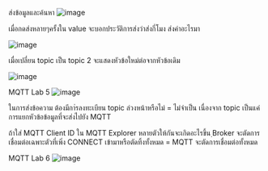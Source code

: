 ส่งข้อมูลและค้นหา
![image](https://github.com/Special-Topics-Computer-2023/MQTT_Lab_I/assets/115067018/419e87e0-5b1f-4001-abc9-cbc2a478cd88)

เมื่อกดส่งหลายๆครั้งใน value จะบอกประวัติการส่งว่าส่งกี่โมง ส่งค่าอะไรมา

![image](https://github.com/Special-Topics-Computer-2023/MQTT_Lab_I/assets/115067018/009a9f7f-31de-4ad7-a1f1-14c565976f06)

เมื่อเปลี่ยน topic เป็น topic 2 จะแสดงหัวข้อใหม่ต่อจากหัวข้อเดิม

![image](https://github.com/Special-Topics-Computer-2023/MQTT_Lab_I/assets/115067018/9882a36d-9648-4824-b329-297b00bf517d)

MQTT Lab 5
![image](https://github.com/Special-Topics-Computer-2023/MQTT_Lab_I/assets/115067018/1e948806-a0f9-4fed-b8c1-0f80d440f3ac)

ในการส่งข้อความ ต้องมีกา่รลงทะเบียน topic ล่วงหน้าหรือไม่ = ไม่จำเป็น เนื่องจาก topic เป็นแค่การแยกหัวข้อข้อมูลที่จะส่งไปยัง MQTT

ถ้าใส่ MQTT Client ID ใน MQTT Explorer หลายตัวให้กันจะเกิดอะไรขึ้น ฺBroker จะตัดการเชื่อมต่อเฉพาะตัวที่เพิ่ง CONNECT เข้ามาหรือตัดทิ้งทั้งหมด = MQTT จะตัดการเชื่อมต่อทั้งหมด

MQTT Lab 6
![image](https://github.com/Special-Topics-Computer-2023/MQTT_Lab_I/assets/115067018/d05765b8-e2cf-409d-b4e1-a20eb97146a5)


